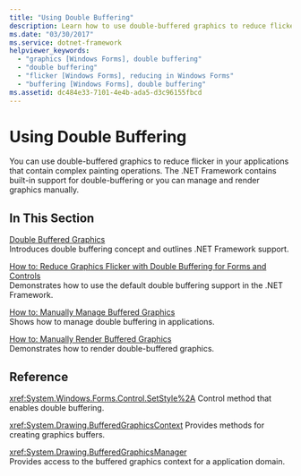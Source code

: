 ```yaml
---
title: "Using Double Buffering"
description: Learn how to use double-buffered graphics to reduce flicker in Windows Forms applications using a selection of topics and tutorials.
ms.date: "03/30/2017"
ms.service: dotnet-framework
helpviewer_keywords: 
  - "graphics [Windows Forms], double buffering"
  - "double buffering"
  - "flicker [Windows Forms], reducing in Windows Forms"
  - "buffering [Windows Forms], double buffering"
ms.assetid: dc484e33-7101-4e4b-ada5-d3c96155fbcd
---
```

# Using Double Buffering

You can use double-buffered graphics to reduce flicker in your applications that contain complex painting operations. The .NET Framework contains built-in support for double-buffering or you can manage and render graphics manually.  
  
## In This Section  

 [Double Buffered Graphics](double-buffered-graphics.md)  
 Introduces double buffering concept and outlines .NET Framework support.  
  
 [How to: Reduce Graphics Flicker with Double Buffering for Forms and Controls](how-to-reduce-graphics-flicker-with-double-buffering-for-forms-and-controls.md)  
 Demonstrates how to use the default double buffering support in the .NET Framework.  
  
 [How to: Manually Manage Buffered Graphics](how-to-manually-manage-buffered-graphics.md)  
 Shows how to manage double buffering in applications.  
  
 [How to: Manually Render Buffered Graphics](how-to-manually-render-buffered-graphics.md)  
 Demonstrates how to render double-buffered graphics.  
  
## Reference  

 <xref:System.Windows.Forms.Control.SetStyle%2A>
 Control method that enables double buffering.  
  
 <xref:System.Drawing.BufferedGraphicsContext>
 Provides methods for creating graphics buffers.  
  
 <xref:System.Drawing.BufferedGraphicsManager>  
 Provides access to the buffered graphics context for a application domain.
